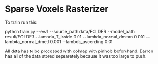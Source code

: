 # Sparse Voxels Rasterizer

To train run this:

python train.py --eval --source_path data/FOLDER --model_path result/FOLDER --lambda_T_inside 0.01 --lambda_normal_dmean 0.001 --lambda_normal_dmed 0.001 --lambda_ascending 0.01

All data has to be processed with colmap with pinhole beforehand. Darren has all of the data stored sepearetely because it was too large to push. 